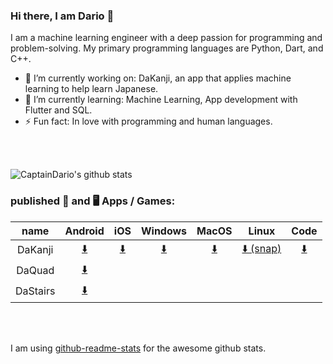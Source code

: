 ### Hi there, I am Dario 👋
I am a machine learning engineer with a deep passion for programming and problem-solving. My primary programming languages are Python, Dart, and C++.

- 🔭 I’m currently working on: DaKanji, an app that applies machine learning to help learn Japanese.
- 🌱 I’m currently learning: Machine Learning, App development with Flutter and SQL.
- ⚡ Fun fact: In love with programming and human languages.


</br>
</br>

![CaptainDario's github stats](https://github-readme-stats-1-silk.vercel.app/api?username=captaindario&count_private=true)

### published 📱 and 🖥️ Apps / Games:
| name | Android |  iOS  | Windows | MacOS | Linux | Code |
| :---: | :---: | :---: | :---: | :---: | :---: | :---: |
| DaKanji  | [⬇️][DaKanjiA] | [⬇️][DaKanjiI] | [⬇️][DaKanjiW] | [⬇️][DaKanjiM] | [⬇️ (snap)][DaKanjiLS] | [⬇️][DaKanjiGH] |
| DaQuad   | [⬇️][DaQuadA] | | | | | |
| DaStairs | [⬇️][DaStairsA] | | | | |                                                   


</br>
</br>


I am using [github-readme-stats](https://www.github.com/anuraghazra/github-readme-stats/) for the awesome github stats. <br/>



[DaQuadA]:   https://play.google.com/store/apps/details?id=com.DaAppLab.DaQuad


[DaStairsA]: https://play.google.com/store/apps/details?id=com.DaAppLab.DaStairs


[DaKanjiA]: https://play.google.com/store/apps/details?id=com.DaAppLab.DaKanjiRecognizer
[DaKanjiW]: https://www.microsoft.com/p/dakanji/9n08051t2xtv?cid=storebadge&ocid=badge&rtc=1&activetab=pivot:overviewtab
[DaKanjiI]: https://apps.apple.com/de/app/dakanji/id1593741764
[DaKanjiM]: https://apps.apple.com/de/app/dakanji/id1593741764
[DaKanjiLS]: https://snapcraft.io/dakanji
[DaKanjiGH]: https://github.com/CaptainDario/DaKanji/
